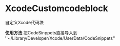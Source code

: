 # XcodeCustomcodeblock
自定义Xcode代码块

__使用方法__
把CodeSinppets直接导入到   
''~/Library/Developer/Xcode/UserData/CodeSnippets''

